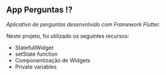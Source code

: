 ## App Perguntas ⁉️

<i>Aplicativo de perguntas desenvolvido com Framework Flutter.</i>
<p>Neste projeto, foi utilizado os seguintes recursos:</p>
<ul>
  <li>StatefullWidget</li>
  <li>setState function</li>
  <li>Componentização de Widgets</li>
  <li>Private variables</li>
  </ul>
  
  
